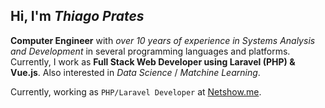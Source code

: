 ##   Hi, I'm *Thiago Prates*

**Computer Engineer** with _over 10 years of experience in Systems Analysis and Development_ in several programming languages and platforms. Currently, I work as **Full Stack Web Developer using Laravel (PHP) & Vue.js**. Also interested in _Data Science_ / _Matchine Learning_.

Currently, working as `PHP/Laravel Developer` at [Netshow.me](https://netshow.me/).
